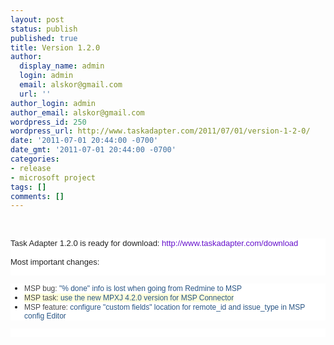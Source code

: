 ```yaml
---
layout: post
status: publish
published: true
title: Version 1.2.0
author:
  display_name: admin
  login: admin
  email: alskor@gmail.com
  url: ''
author_login: admin
author_email: alskor@gmail.com
wordpress_id: 250
wordpress_url: http://www.taskadapter.com/2011/07/01/version-1-2-0/
date: '2011-07-01 20:44:00 -0700'
date_gmt: '2011-07-01 20:44:00 -0700'
categories:
- release
- microsoft project
tags: []
comments: []
---
```

<p><br/>
<div style="background-color: white; border-bottom-width: 0px; border-color: initial; border-image: initial; border-left-width: 0px; border-right-width: 0px; border-style: initial; border-top-width: 0px; color: #222222; font-family: Arial, Helvetica, sans-serif; font-size: 13px; margin-bottom: 0px; margin-left: 0px; margin-right: 0px; margin-top: 0px; padding-bottom: 0px; padding-left: 0px; padding-right: 0px; padding-top: 0px; text-align: left; vertical-align: baseline;">Task Adapter 1.2.0 is ready for download:&nbsp;<a href="http://www.taskadapter.com/download" style="border-bottom-width: 0px; border-color: initial; border-image: initial; border-left-width: 0px; border-right-width: 0px; border-style: initial; border-top-width: 0px; color: #6611cc; cursor: pointer; margin-bottom: 0px; margin-left: 0px; margin-right: 0px; margin-top: 0px; padding-bottom: 0px; padding-left: 0px; padding-right: 0px; padding-top: 0px; text-decoration: none; vertical-align: baseline;" target="_blank">http://www.<wbr></wbr>taskadapter.com/download</a></div>
<div style="background-color: white; border-bottom-width: 0px; border-color: initial; border-image: initial; border-left-width: 0px; border-right-width: 0px; border-style: initial; border-top-width: 0px; color: #222222; font-family: Arial, Helvetica, sans-serif; font-size: 13px; margin-bottom: 0px; margin-left: 0px; margin-right: 0px; margin-top: 0px; padding-bottom: 0px; padding-left: 0px; padding-right: 0px; padding-top: 0px; text-align: left; vertical-align: baseline;"><br/></div>
<div style="background-color: white; border-bottom-width: 0px; border-color: initial; border-image: initial; border-left-width: 0px; border-right-width: 0px; border-style: initial; border-top-width: 0px; color: #222222; font-family: Arial, Helvetica, sans-serif; font-size: 13px; margin-bottom: 0px; margin-left: 0px; margin-right: 0px; margin-top: 0px; padding-bottom: 0px; padding-left: 0px; padding-right: 0px; padding-top: 0px; text-align: left; vertical-align: baseline;">Most important changes:</div>
<div style="background-color: white; border-bottom-width: 0px; border-color: initial; border-image: initial; border-left-width: 0px; border-right-width: 0px; border-style: initial; border-top-width: 0px; color: #222222; font-family: Arial, Helvetica, sans-serif; font-size: 13px; margin-bottom: 0px; margin-left: 0px; margin-right: 0px; margin-top: 0px; padding-bottom: 0px; padding-left: 0px; padding-right: 0px; padding-top: 0px; text-align: left; vertical-align: baseline;"><span style="border-bottom-width: 0px; border-color: initial; border-image: initial; border-left-width: 0px; border-right-width: 0px; border-style: initial; border-top-width: 0px; color: #484848; font-family: Verdana, sans-serif; font-size: 12px; margin-bottom: 0px; margin-left: 0px; margin-right: 0px; margin-top: 0px; padding-bottom: 0px; padding-left: 0px; padding-right: 0px; padding-top: 0px; vertical-align: baseline;"><br/></span></div>
<div style="background-color: white; border-bottom-width: 0px; border-color: initial; border-image: initial; border-left-width: 0px; border-right-width: 0px; border-style: initial; border-top-width: 0px; margin-bottom: 0px; margin-left: 0px; margin-right: 0px; margin-top: 0px; padding-bottom: 0px; padding-left: 0px; padding-right: 0px; padding-top: 0px; text-align: left; vertical-align: baseline;">
<ul style="color: #222222; font-family: Arial, Helvetica, sans-serif; font-size: 13px;">
<li><span style="border-bottom-width: 0px; border-color: initial; border-image: initial; border-left-width: 0px; border-right-width: 0px; border-style: initial; border-top-width: 0px; color: #484848; font-family: Verdana, sans-serif; font-size: 12px; margin-bottom: 0px; margin-left: 0px; margin-right: 0px; margin-top: 0px; padding-bottom: 0px; padding-left: 0px; padding-right: 0px; padding-top: 0px; vertical-align: baseline;">MSP bug:&nbsp;</span><span style="border-bottom-width: 0px; border-color: initial; border-image: initial; border-left-width: 0px; border-right-width: 0px; border-style: initial; border-top-width: 0px; color: #484848; font-family: Verdana, sans-serif; font-size: 12px; margin-bottom: 0px; margin-left: 0px; margin-right: 0px; margin-top: 0px; padding-bottom: 0px; padding-left: 0px; padding-right: 0px; padding-top: 0px; vertical-align: baseline;"><a href="https://www.hostedredmine.com/issues/21856" style="border-bottom-width: 0px; border-color: initial; border-image: initial; border-left-width: 0px; border-right-width: 0px; border-style: initial; border-top-width: 0px; color: #2a5685; cursor: pointer; margin-bottom: 0px; margin-left: 0px; margin-right: 0px; margin-top: 0px; padding-bottom: 0px; padding-left: 0px; padding-right: 0px; padding-top: 0px; text-decoration: none; vertical-align: baseline;" target="_blank">"% done" info is lost when going from Redmine to MSP</a></span></li>
<li><span style="background-color: #ffffdd; border-bottom-width: 0px; border-color: initial; border-image: initial; border-left-width: 0px; border-right-width: 0px; border-style: initial; border-top-width: 0px; color: #484848; font-family: Verdana, sans-serif; font-size: 12px; margin-bottom: 0px; margin-left: 0px; margin-right: 0px; margin-top: 0px; padding-bottom: 0px; padding-left: 0px; padding-right: 0px; padding-top: 0px; vertical-align: baseline;">MSP task:&nbsp;</span><span style="background-color: #ffffdd; border-bottom-width: 0px; border-color: initial; border-image: initial; border-left-width: 0px; border-right-width: 0px; border-style: initial; border-top-width: 0px; color: #484848; font-family: Verdana, sans-serif; font-size: 12px; margin-bottom: 0px; margin-left: 0px; margin-right: 0px; margin-top: 0px; padding-bottom: 0px; padding-left: 0px; padding-right: 0px; padding-top: 0px; vertical-align: baseline;"><a href="https://www.hostedredmine.com/issues/21480" style="border-bottom-width: 0px; border-color: initial; border-image: initial; border-left-width: 0px; border-right-width: 0px; border-style: initial; border-top-width: 0px; color: #2a5685; cursor: pointer; margin-bottom: 0px; margin-left: 0px; margin-right: 0px; margin-top: 0px; padding-bottom: 0px; padding-left: 0px; padding-right: 0px; padding-top: 0px; text-decoration: none; vertical-align: baseline;" target="_blank">use the new MPXJ 4.2.0 version for MSP Connector</a></span></li>
<li><span style="border-bottom-width: 0px; border-color: initial; border-image: initial; border-left-width: 0px; border-right-width: 0px; border-style: initial; border-top-width: 0px; color: #484848; font-family: Verdana, sans-serif; margin-bottom: 0px; margin-left: 0px; margin-right: 0px; margin-top: 0px; padding-bottom: 0px; padding-left: 0px; padding-right: 0px; padding-top: 0px; vertical-align: baseline;"><span style="border-bottom-width: 0px; border-color: initial; border-image: initial; border-left-width: 0px; border-right-width: 0px; border-style: initial; border-top-width: 0px; font-size: 12px; margin-bottom: 0px; margin-left: 0px; margin-right: 0px; margin-top: 0px; padding-bottom: 0px; padding-left: 0px; padding-right: 0px; padding-top: 0px; vertical-align: baseline;">MSP feature:&nbsp;</span></span><span style="border-bottom-width: 0px; border-color: initial; border-image: initial; border-left-width: 0px; border-right-width: 0px; border-style: initial; border-top-width: 0px; color: #484848; font-family: Verdana, sans-serif; font-size: 12px; margin-bottom: 0px; margin-left: 0px; margin-right: 0px; margin-top: 0px; padding-bottom: 0px; padding-left: 0px; padding-right: 0px; padding-top: 0px; vertical-align: baseline;"><a href="https://www.hostedredmine.com/issues/8618" style="border-bottom-width: 0px; border-color: initial; border-image: initial; border-left-width: 0px; border-right-width: 0px; border-style: initial; border-top-width: 0px; color: #2a5685; cursor: pointer; margin-bottom: 0px; margin-left: 0px; margin-right: 0px; margin-top: 0px; padding-bottom: 0px; padding-left: 0px; padding-right: 0px; padding-top: 0px; text-decoration: none; vertical-align: baseline;" target="_blank">configure "custom fields" location for remote_id and issue_type in MSP config Editor</a></span></li></ul></div>
<div style="background-color: white; border-bottom-width: 0px; border-color: initial; border-image: initial; border-left-width: 0px; border-right-width: 0px; border-style: initial; border-top-width: 0px; color: #222222; font-family: Arial, Helvetica, sans-serif; font-size: 13px; margin-bottom: 0px; margin-left: 0px; margin-right: 0px; margin-top: 0px; padding-bottom: 0px; padding-left: 0px; padding-right: 0px; padding-top: 0px; text-align: left; vertical-align: baseline;"><span style="border-bottom-width: 0px; border-color: initial; border-image: initial; border-left-width: 0px; border-right-width: 0px; border-style: initial; border-top-width: 0px; color: #484848; font-family: Verdana, sans-serif; margin-bottom: 0px; margin-left: 0px; margin-right: 0px; margin-top: 0px; padding-bottom: 0px; padding-left: 0px; padding-right: 0px; padding-top: 0px; vertical-align: baseline;"><span style="border-bottom-width: 0px; border-color: initial; border-image: initial; border-left-width: 0px; border-right-width: 0px; border-style: initial; border-top-width: 0px; font-size: 12px; margin-bottom: 0px; margin-left: 0px; margin-right: 0px; margin-top: 0px; padding-bottom: 0px; padding-left: 0px; padding-right: 0px; padding-top: 0px; vertical-align: baseline;"><br clear="all" /></span></span></div></p>
